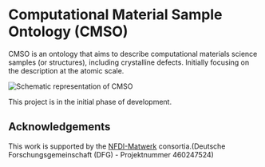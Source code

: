 # Computational Material Sample Ontology (CMSO)
CMSO is an ontology that aims to describe computational materials science samples (or structures), including crystalline defects. Initially focusing on the description at the atomic scale.

![Schematic representation of CMSO](images/cmso.png)

This project is in the initial phase of development. 

## Acknowledgements

This work is supported by the [NFDI-Matwerk](https://nfdi-matwerk.de/) consortia.(Deutsche Forschungsgemeinschaft (DFG) - Projektnummer 460247524)

